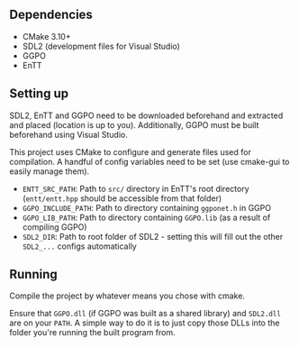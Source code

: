 ## Dependencies
- CMake 3.10+
- SDL2 (development files for Visual Studio)
- GGPO
- EnTT

## Setting up

SDL2, EnTT and GGPO need to be downloaded beforehand and extracted and placed (location is up to you). Additionally, GGPO must be built beforehand using Visual Studio.

This project uses CMake to configure and generate files used for compilation.
A handful of config variables need to be set (use cmake-gui to easily manage them).

- `ENTT_SRC_PATH`: Path to `src/` directory in EnTT's root directory (`entt/entt.hpp` should be accessible from that folder)
- `GGPO_INCLUDE_PATH`: Path to directory containing `ggponet.h` in GGPO
- `GGPO_LIB_PATH`: Path to directory containing `GGPO.lib` (as a result of compiling GGPO)
- `SDL2_DIR`: Path to root folder of SDL2 - setting this will fill out the other `SDL2_...` configs automatically

## Running

Compile the project by whatever means you chose with cmake.

Ensure that `GGPO.dll` (if GGPO was built as a shared library) and `SDL2.dll` are on your `PATH`. A simple way to do it is to just copy those DLLs into the folder you're running the built program from.
